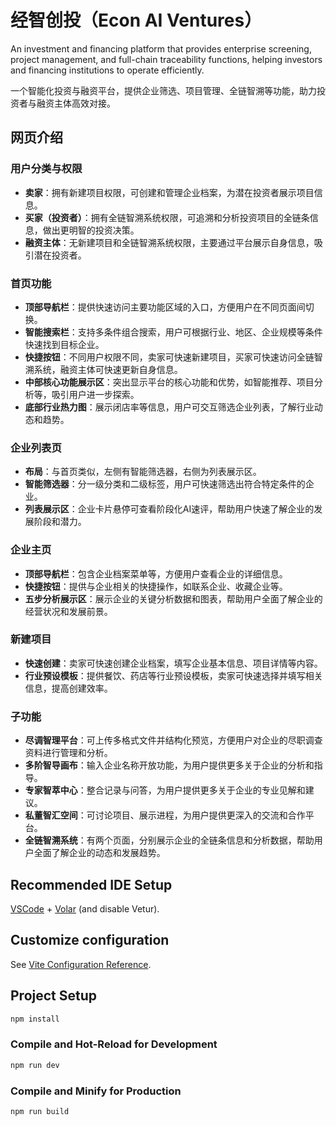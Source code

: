 # 经智创投（Econ AI Ventures）

An investment and financing platform that provides enterprise screening, project management, and full-chain traceability functions, helping investors and financing institutions to operate efficiently.

一个智能化投资与融资平台，提供企业筛选、项目管理、全链智溯等功能，助力投资者与融资主体高效对接。

## 网页介绍

### 用户分类与权限

- **卖家**：拥有新建项目权限，可创建和管理企业档案，为潜在投资者展示项目信息。
- **买家（投资者）**：拥有全链智溯系统权限，可追溯和分析投资项目的全链条信息，做出更明智的投资决策。
- **融资主体**：无新建项目和全链智溯系统权限，主要通过平台展示自身信息，吸引潜在投资者。

### 首页功能

- **顶部导航栏**：提供快速访问主要功能区域的入口，方便用户在不同页面间切换。
- **智能搜索栏**：支持多条件组合搜索，用户可根据行业、地区、企业规模等条件快速找到目标企业。
- **快捷按钮**：不同用户权限不同，卖家可快速新建项目，买家可快速访问全链智溯系统，融资主体可快速更新自身信息。
- **中部核心功能展示区**：突出显示平台的核心功能和优势，如智能推荐、项目分析等，吸引用户进一步探索。
- **底部行业热力图**：展示闭店率等信息，用户可交互筛选企业列表，了解行业动态和趋势。

### 企业列表页

- **布局**：与首页类似，左侧有智能筛选器，右侧为列表展示区。
- **智能筛选器**：分一级分类和二级标签，用户可快速筛选出符合特定条件的企业。
- **列表展示区**：企业卡片悬停可查看阶段化AI速评，帮助用户快速了解企业的发展阶段和潜力。

### 企业主页

- **顶部导航栏**：包含企业档案菜单等，方便用户查看企业的详细信息。
- **快捷按钮**：提供与企业相关的快捷操作，如联系企业、收藏企业等。
- **五步分析展示区**：展示企业的关键分析数据和图表，帮助用户全面了解企业的经营状况和发展前景。

### 新建项目

- **快速创建**：卖家可快速创建企业档案，填写企业基本信息、项目详情等内容。
- **行业预设模板**：提供餐饮、药店等行业预设模板，卖家可快速选择并填写相关信息，提高创建效率。

### 子功能

- **尽调智理平台**：可上传多格式文件并结构化预览，方便用户对企业的尽职调查资料进行管理和分析。
- **多阶智导画布**：输入企业名称开放功能，为用户提供更多关于企业的分析和指导。
- **专家智萃中心**：整合记录与问答，为用户提供更多关于企业的专业见解和建议。
- **私董智汇空间**：可讨论项目、展示进程，为用户提供更深入的交流和合作平台。
- **全链智溯系统**：有两个页面，分别展示企业的全链条信息和分析数据，帮助用户全面了解企业的动态和发展趋势。

## Recommended IDE Setup

[VSCode](https://code.visualstudio.com/) + [Volar](https://marketplace.visualstudio.com/items?itemName=Vue.volar) (and disable Vetur).

## Customize configuration

See [Vite Configuration Reference](https://vite.dev/config/).

## Project Setup

```sh
npm install
```

### Compile and Hot-Reload for Development

```sh
npm run dev
```

### Compile and Minify for Production

```sh
npm run build
```
